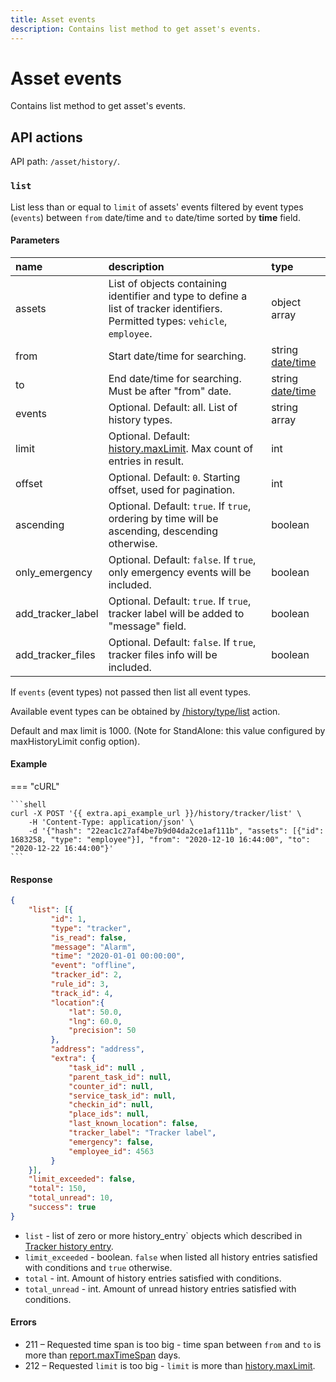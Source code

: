 ```yaml
---
title: Asset events
description: Contains list method to get asset's events.
---
```


# Asset events

Contains list method to get asset's events.


## API actions

API path: `/asset/history/`.

### `list`

List less than or equal to `limit` of assets' events filtered by event types (`events`) between `from` date/time 
and `to` date/time sorted by **time** field. 

#### Parameters

| name              | description                                                                                                                     | type                                                                    |
|:------------------|:--------------------------------------------------------------------------------------------------------------------------------|:------------------------------------------------------------------------|
| assets            | List of objects containing identifier and type to define a list of tracker identifiers. Permitted types: `vehicle`, `employee`. | object array                                                            |
| from              | Start date/time for searching.                                                                                                  | string [date/time](../../../getting-started/introduction.md#data-types) |
| to                | End date/time for searching. Must be after "from" date.                                                                         | string [date/time](../../../getting-started/introduction.md#data-types) |
| events            | Optional. Default: all. List of history types.                                                                                  | string array                                                            |
| limit             | Optional. Default: [history.maxLimit](../dealer.md). Max count of entries in result.                                            | int                                                                     |
| offset            | Optional. Default: `0`. Starting offset, used for pagination.                                                                   | int                                                                     |
| ascending         | Optional. Default: `true`. If `true`, ordering by time will be ascending, descending otherwise.                                 | boolean                                                                 |
| only_emergency    | Optional. Default: `false`. If `true`, only emergency events will be included.                                                  | boolean                                                                 |
| add_tracker_label | Optional. Default: `true`. If `true`, tracker label will be added to "message" field.                                           | boolean                                                                 |
| add_tracker_files | Optional. Default: `false`. If `true`, tracker files info will be included.                                                     | boolean                                                                 |

If `events` (event types) not passed then list all event types.

Available event types can be obtained by [/history/type/list](./history_type.md#list) action.

Default and max limit is 1000. (Note for StandAlone: this value configured by maxHistoryLimit config option).


#### Example

=== "cURL"

    ```shell
    curl -X POST '{{ extra.api_example_url }}/history/tracker/list' \
        -H 'Content-Type: application/json' \
        -d '{"hash": "22eac1c27af4be7b9d04da2ce1af111b", "assets": [{"id": 1683258, "type": "employee"}], "from": "2020-12-10 16:44:00", "to": "2020-12-22 16:44:00"}'
    ```

#### Response

```json
{
    "list": [{
         "id": 1,
         "type": "tracker",
         "is_read": false,
         "message": "Alarm",
         "time": "2020-01-01 00:00:00",
         "event": "offline",
         "tracker_id": 2,
         "rule_id": 3,
         "track_id": 4,
         "location":{ 
             "lat": 50.0,
             "lng": 60.0,
             "precision": 50
         },
         "address": "address",
         "extra": {
             "task_id": null ,
             "parent_task_id": null,
             "counter_id": null,
             "service_task_id": null,
             "checkin_id": null,
             "place_ids": null,
             "last_known_location": false,
             "tracker_label": "Tracker label",
             "emergency": false,
             "employee_id": 4563
         }
    }],
    "limit_exceeded": false,
    "total": 150,
    "total_unread": 10,
    "success": true
}
```

* `list` - list of zero or more history_entry` objects which described in [Tracker history entry](./index.md#tracker-history-entry). 
* `limit_exceeded` - boolean. `false` when listed all history entries satisfied with conditions and `true` otherwise.
* `total` - int. Amount of history entries satisfied with conditions.
* `total_unread` - int. Amount of unread history entries satisfied with conditions.

#### Errors

* 211 – Requested time span is too big - time span between `from` and `to` is more than [report.maxTimeSpan](../dealer.md) days.
* 212 – Requested `limit` is too big - `limit` is more than [history.maxLimit](../dealer.md).
